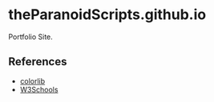 # theParanoidScripts.github.io
Portfolio Site.
## References
* [colorlib](https://colorlib.com/)
* [W3Schools](https://www.w3schools.com/)

